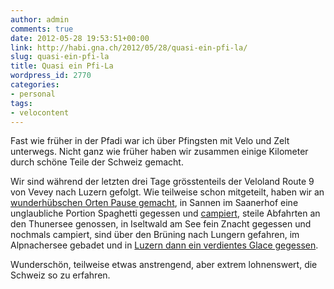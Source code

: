 ```yaml
---
author: admin
comments: true
date: 2012-05-28 19:53:51+00:00
link: http://habi.gna.ch/2012/05/28/quasi-ein-pfi-la/
slug: quasi-ein-pfi-la
title: Quasi ein Pfi-La
wordpress_id: 2770
categories:
- personal
tags:
- velocontent
---
```


Fast wie früher in der Pfadi war ich über Pfingsten mit Velo und Zelt unterwegs. Nicht ganz wie früher haben wir zusammen einige Kilometer durch schöne Teile der Schweiz gemacht.




Wir sind während der letzten drei Tage grösstenteils der Veloland Route 9 von Vevey nach Luzern gefolgt. Wie teilweise schon mitgeteilt, haben wir an [wunderhübschen Orten Pause gemacht](http://habi.gna.ch/2012/05/28/in-luzern-am-ziel/), in Sannen im Saanerhof eine unglaubliche Portion Spaghetti gegessen und [campiert](http://status.davidhaberthuer.ch/notice/23237), steile Abfahrten an den Thunersee genossen, in Iseltwald am See fein Znacht gegessen und nochmals campiert, sind über den Brüning nach Lungern gefahren, im Alpnachersee gebadet und in [Luzern dann ein verdientes Glace gegessen](http://habi.gna.ch/2012/05/28/in-luzern-am-ziel/).




Wunderschön, teilweise etwas anstrengend, aber extrem lohnenswert, die Schweiz so zu erfahren.




  


